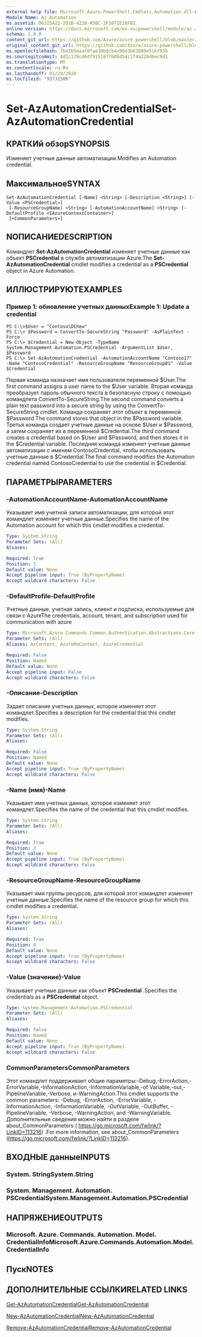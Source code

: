 ```yaml
---
external help file: Microsoft.Azure.PowerShell.Cmdlets.Automation.dll-Help.xml
Module Name: Az.Automation
ms.assetid: D6325A22-2D1B-4228-A5BC-3F1071E26FB2
online version: https://docs.microsoft.com/en-us/powershell/module/az.automation/set-azautomationcredential
schema: 2.0.0
content_git_url: https://github.com/Azure/azure-powershell/blob/master/src/Automation/Automation/help/Set-AzAutomationCredential.md
original_content_git_url: https://github.com/Azure/azure-powershell/blob/master/src/Automation/Automation/help/Set-AzAutomationCredential.md
ms.openlocfilehash: 7b41b5eaaf0fae38b8cb4e9043b83889e516f93b
ms.sourcegitcommit: 4d2c178cd6df9151877b08d54c1f4a228dbec9d1
ms.translationtype: MT
ms.contentlocale: ru-RU
ms.lasthandoff: 01/29/2020
ms.locfileid: "93731506"
---
```

# <span data-ttu-id="a5acf-101">Set-AzAutomationCredential</span><span class="sxs-lookup"><span data-stu-id="a5acf-101">Set-AzAutomationCredential</span></span>

## <span data-ttu-id="a5acf-102">КРАТКИй обзор</span><span class="sxs-lookup"><span data-stu-id="a5acf-102">SYNOPSIS</span></span>
<span data-ttu-id="a5acf-103">Изменяет учетные данные автоматизации.</span><span class="sxs-lookup"><span data-stu-id="a5acf-103">Modifies an Automation credential.</span></span>

## <span data-ttu-id="a5acf-104">Максимальное</span><span class="sxs-lookup"><span data-stu-id="a5acf-104">SYNTAX</span></span>

```
Set-AzAutomationCredential [-Name] <String> [-Description <String>] [-Value <PSCredential>]
 [-ResourceGroupName] <String> [-AutomationAccountName] <String> [-DefaultProfile <IAzureContextContainer>]
 [<CommonParameters>]
```

## <span data-ttu-id="a5acf-105">NОПИСАНИЕ</span><span class="sxs-lookup"><span data-stu-id="a5acf-105">DESCRIPTION</span></span>
<span data-ttu-id="a5acf-106">Командлет **Set-AzAutomationCredential** изменяет учетные данные как объект **PSCredential** в службе автоматизации Azure.</span><span class="sxs-lookup"><span data-stu-id="a5acf-106">The **Set-AzAutomationCredential** cmdlet modifies a credential as a **PSCredential** object in Azure Automation.</span></span>

## <span data-ttu-id="a5acf-107">ИЛЛЮСТРИРУЮТ</span><span class="sxs-lookup"><span data-stu-id="a5acf-107">EXAMPLES</span></span>

### <span data-ttu-id="a5acf-108">Пример 1: обновление учетных данных</span><span class="sxs-lookup"><span data-stu-id="a5acf-108">Example 1: Update a credential</span></span>
```
PS C:\>$User = "Contoso\DChew"
PS C:\> $Password = ConvertTo-SecureString "Password" -AsPlainText -Force
PS C:\> $Credential = New-Object -TypeName System.Management.Automation.PSCredential -ArgumentList $User, $Password
PS C:\> Set-AzAutomationCredential -AutomationAccountName "Contoso17" -Name "ContosoCredential" -ResourceGroupName "ResourceGroup01" -Value $Credential
```

<span data-ttu-id="a5acf-109">Первая команда назначает имя пользователя переменной $User.</span><span class="sxs-lookup"><span data-stu-id="a5acf-109">The first command assigns a user name to the $User variable.</span></span>
<span data-ttu-id="a5acf-110">Вторая команда преобразует пароль обычного текста в безопасную строку с помощью командлета ConvertTo-SecureString.</span><span class="sxs-lookup"><span data-stu-id="a5acf-110">The second command converts a plain text password into a secure string by using the ConvertTo-SecureString cmdlet.</span></span>
<span data-ttu-id="a5acf-111">Команда сохраняет этот объект в переменной $Password.</span><span class="sxs-lookup"><span data-stu-id="a5acf-111">The command stores that object in the $Password variable.</span></span>
<span data-ttu-id="a5acf-112">Третья команда создает учетные данные на основе $User и $Password, а затем сохраняет их в переменной $Credential.</span><span class="sxs-lookup"><span data-stu-id="a5acf-112">The third command creates a credential based on $User and $Password, and then stores it in the $Credential variable.</span></span>
<span data-ttu-id="a5acf-113">Последняя команда изменяет учетные данные автоматизации с именем ContosoCredential, чтобы использовать учетные данные в $Credential.</span><span class="sxs-lookup"><span data-stu-id="a5acf-113">The final command modifies the Automation credential named ContosoCredential to use the credential in $Credential.</span></span>

## <span data-ttu-id="a5acf-114">ПАРАМЕТРЫ</span><span class="sxs-lookup"><span data-stu-id="a5acf-114">PARAMETERS</span></span>

### <span data-ttu-id="a5acf-115">-AutomationAccountName</span><span class="sxs-lookup"><span data-stu-id="a5acf-115">-AutomationAccountName</span></span>
<span data-ttu-id="a5acf-116">Указывает имя учетной записи автоматизации, для которой этот командлет изменяет учетные данные.</span><span class="sxs-lookup"><span data-stu-id="a5acf-116">Specifies the name of the Automation account for which this cmdlet modifies a credential.</span></span>

```yaml
Type: System.String
Parameter Sets: (All)
Aliases:

Required: True
Position: 1
Default value: None
Accept pipeline input: True (ByPropertyName)
Accept wildcard characters: False
```

### <span data-ttu-id="a5acf-117">-DefaultProfile</span><span class="sxs-lookup"><span data-stu-id="a5acf-117">-DefaultProfile</span></span>
<span data-ttu-id="a5acf-118">Учетные данные, учетная запись, клиент и подписка, используемые для связи с Azure</span><span class="sxs-lookup"><span data-stu-id="a5acf-118">The credentials, account, tenant, and subscription used for communication with azure</span></span>

```yaml
Type: Microsoft.Azure.Commands.Common.Authentication.Abstractions.Core.IAzureContextContainer
Parameter Sets: (All)
Aliases: AzContext, AzureRmContext, AzureCredential

Required: False
Position: Named
Default value: None
Accept pipeline input: False
Accept wildcard characters: False
```

### <span data-ttu-id="a5acf-119">-Описание</span><span class="sxs-lookup"><span data-stu-id="a5acf-119">-Description</span></span>
<span data-ttu-id="a5acf-120">Задает описание учетных данных, которое изменяет этот командлет.</span><span class="sxs-lookup"><span data-stu-id="a5acf-120">Specifies a description for the credential that this cmdlet modifies.</span></span>

```yaml
Type: System.String
Parameter Sets: (All)
Aliases:

Required: False
Position: Named
Default value: None
Accept pipeline input: True (ByPropertyName)
Accept wildcard characters: False
```

### <span data-ttu-id="a5acf-121">-Name (имя)</span><span class="sxs-lookup"><span data-stu-id="a5acf-121">-Name</span></span>
<span data-ttu-id="a5acf-122">Указывает имя учетных данных, которое изменяет этот командлет.</span><span class="sxs-lookup"><span data-stu-id="a5acf-122">Specifies the name of the credential that this cmdlet modifies.</span></span>

```yaml
Type: System.String
Parameter Sets: (All)
Aliases:

Required: True
Position: 2
Default value: None
Accept pipeline input: True (ByPropertyName)
Accept wildcard characters: False
```

### <span data-ttu-id="a5acf-123">-ResourceGroupName</span><span class="sxs-lookup"><span data-stu-id="a5acf-123">-ResourceGroupName</span></span>
<span data-ttu-id="a5acf-124">Указывает имя группы ресурсов, для которой этот командлет изменяет учетные данные.</span><span class="sxs-lookup"><span data-stu-id="a5acf-124">Specifies the name of the resource group for which this cmdlet modifies a credential.</span></span>

```yaml
Type: System.String
Parameter Sets: (All)
Aliases:

Required: True
Position: 0
Default value: None
Accept pipeline input: True (ByPropertyName)
Accept wildcard characters: False
```

### <span data-ttu-id="a5acf-125">-Value (значение)</span><span class="sxs-lookup"><span data-stu-id="a5acf-125">-Value</span></span>
<span data-ttu-id="a5acf-126">Указывает учетные данные как объект **PSCredential** .</span><span class="sxs-lookup"><span data-stu-id="a5acf-126">Specifies the credentials as a **PSCredential** object.</span></span>

```yaml
Type: System.Management.Automation.PSCredential
Parameter Sets: (All)
Aliases:

Required: False
Position: Named
Default value: None
Accept pipeline input: True (ByPropertyName)
Accept wildcard characters: False
```

### <span data-ttu-id="a5acf-127">CommonParameters</span><span class="sxs-lookup"><span data-stu-id="a5acf-127">CommonParameters</span></span>
<span data-ttu-id="a5acf-128">Этот командлет поддерживает общие параметры:-Debug,-ErrorAction,-ErrorVariable,-InformationAction,-InformationVariable,-of Variable,-out,-PipelineVariable,-Verbose, и-WarningAction.</span><span class="sxs-lookup"><span data-stu-id="a5acf-128">This cmdlet supports the common parameters: -Debug, -ErrorAction, -ErrorVariable, -InformationAction, -InformationVariable, -OutVariable, -OutBuffer, -PipelineVariable, -Verbose, -WarningAction, and -WarningVariable.</span></span> <span data-ttu-id="a5acf-129">Дополнительные сведения можно найти в разделе about_CommonParameters ( https://go.microsoft.com/fwlink/?LinkID=113216) .</span><span class="sxs-lookup"><span data-stu-id="a5acf-129">For more information, see about_CommonParameters (https://go.microsoft.com/fwlink/?LinkID=113216).</span></span>

## <span data-ttu-id="a5acf-130">ВХОДНЫЕ данные</span><span class="sxs-lookup"><span data-stu-id="a5acf-130">INPUTS</span></span>

### <span data-ttu-id="a5acf-131">System. String</span><span class="sxs-lookup"><span data-stu-id="a5acf-131">System.String</span></span>

### <span data-ttu-id="a5acf-132">System. Management. Automation. PSCredential</span><span class="sxs-lookup"><span data-stu-id="a5acf-132">System.Management.Automation.PSCredential</span></span>

## <span data-ttu-id="a5acf-133">НАПРЯЖЕНИЕ</span><span class="sxs-lookup"><span data-stu-id="a5acf-133">OUTPUTS</span></span>

### <span data-ttu-id="a5acf-134">Microsoft. Azure. Commands. Automation. Model. CredentialInfo</span><span class="sxs-lookup"><span data-stu-id="a5acf-134">Microsoft.Azure.Commands.Automation.Model.CredentialInfo</span></span>

## <span data-ttu-id="a5acf-135">Пуск</span><span class="sxs-lookup"><span data-stu-id="a5acf-135">NOTES</span></span>

## <span data-ttu-id="a5acf-136">ДОПОЛНИТЕЛЬНЫЕ ССЫЛКИ</span><span class="sxs-lookup"><span data-stu-id="a5acf-136">RELATED LINKS</span></span>

[<span data-ttu-id="a5acf-137">Get-AzAutomationCredential</span><span class="sxs-lookup"><span data-stu-id="a5acf-137">Get-AzAutomationCredential</span></span>](./Get-AzAutomationCredential.md)

[<span data-ttu-id="a5acf-138">New-AzAutomationCredential</span><span class="sxs-lookup"><span data-stu-id="a5acf-138">New-AzAutomationCredential</span></span>](./New-AzAutomationCredential.md)

[<span data-ttu-id="a5acf-139">Remove-AzAutomationCredential</span><span class="sxs-lookup"><span data-stu-id="a5acf-139">Remove-AzAutomationCredential</span></span>](./Remove-AzAutomationCredential.md)


